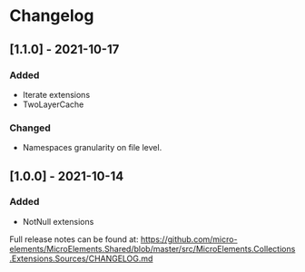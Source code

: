 ﻿# Changelog

## [1.1.0] - 2021-10-17
### Added
- Iterate extensions
- TwoLayerCache

### Changed
- Namespaces granularity on file level.

## [1.0.0] - 2021-10-14
### Added
- NotNull extensions

Full release notes can be found at: https://github.com/micro-elements/MicroElements.Shared/blob/master/src/MicroElements.Collections.Extensions.Sources/CHANGELOG.md
